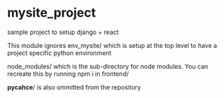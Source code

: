 # mysite_project
sample project to setup django + react

This module ignores
env_mysite/ which is setup at the top level to have a project specific python environment

node_modules/ which is the sub-directory for node modules. You can recreate this by running npm i in frontend/

__pycahce__/ is also ommitted from the repository
